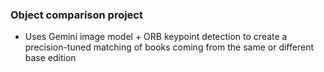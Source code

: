 ### Object comparison project
- Uses Gemini image model + ORB keypoint detection to create a precision-tuned matching of books coming from the same or different base edition
